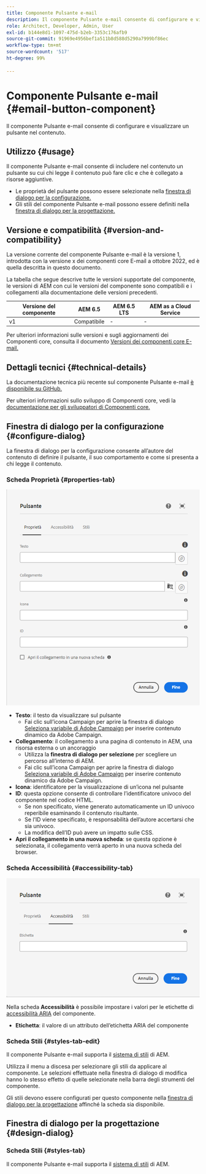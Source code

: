 ```yaml
---
title: Componente Pulsante e-mail
description: Il componente Pulsante e-mail consente di configurare e visualizzare un pulsante nel contenuto.
role: Architect, Developer, Admin, User
exl-id: b144e8d1-1097-475d-b2eb-3353c176afb9
source-git-commit: 91969e4956bef1a511b8d588d5290a7999bf86ec
workflow-type: tm+mt
source-wordcount: '517'
ht-degree: 99%

---
```



# Componente Pulsante e-mail {#email-button-component}

Il componente Pulsante e-mail consente di configurare e visualizzare un pulsante nel contenuto.

## Utilizzo {#usage}

Il componente Pulsante e-mail consente di includere nel contenuto un pulsante su cui chi legge il contenuto può fare clic e che è collegato a risorse aggiuntive.

* Le proprietà del pulsante possono essere selezionate nella [finestra di dialogo per la configurazione.](#configure-dialog)
* Gli stili del componente Pulsante e-mail possono essere definiti nella [finestra di dialogo per la progettazione.](#design-dialog)

## Versione e compatibilità {#version-and-compatibility}

La versione corrente del componente Pulsante e-mail è la versione 1, introdotta con la versione x dei componenti core E-mail a ottobre 2022, ed è quella descritta in questo documento.

La tabella che segue descrive tutte le versioni supportate del componente, le versioni di AEM con cui le versioni del componente sono compatibili e i collegamenti alla documentazione delle versioni precedenti.

| Versione del componente | AEM 6.5 | AEM 6.5 LTS | AEM as a Cloud Service |
|---|---|---|---|
| v1 | Compatibile | - | - |

Per ulteriori informazioni sulle versioni e sugli aggiornamenti dei Componenti core, consulta il documento [Versioni dei componenti core E-mail.](/help/email/versions.md)

## Dettagli tecnici {#technical-details}

La documentazione tecnica più recente sul componente Pulsante e-mail [è disponibile su GitHub.](https://adobe.com/go/aem_cmp_tech_email_button_v1)

Per ulteriori informazioni sullo sviluppo di Componenti core, vedi la [documentazione per gli sviluppatori di Componenti core.](/help/developing/overview.md)

## Finestra di dialogo per la configurazione {#configure-dialog}

La finestra di dialogo per la configurazione consente all’autore del contenuto di definire il pulsante, il suo comportamento e come si presenta a chi legge il contenuto.

### Scheda Proprietà {#properties-tab}

![Scheda Proprietà della finestra di dialogo per modifica del componente Pulsante](/help/email/assets/email-button-edit-properties.png)

* **Testo**: il testo da visualizzare sul pulsante
   * Fai clic sull’icona Campaign per aprire la finestra di dialogo [Seleziona variabile di Adobe Campaign](/help/email/campaign-variables.md) per inserire contenuto dinamico da Adobe Campaign.
* **Collegamento**: il collegamento a una pagina di contenuto in AEM, una risorsa esterna o un ancoraggio
   * Utilizza la **finestra di dialogo per selezione** per scegliere un percorso all’interno di AEM.
   * Fai clic sull’icona Campaign per aprire la finestra di dialogo [Seleziona variabile di Adobe Campaign](/help/email/campaign-variables.md) per inserire contenuto dinamico da Adobe Campaign.
* **Icona**: identificatore per la visualizzazione di un’icona nel pulsante
* **ID**: questa opzione consente di controllare l’identificatore univoco del componente nel codice HTML.
   * Se non specificato, viene generato automaticamente un ID univoco reperibile esaminando il contenuto risultante.
   * Se l’ID viene specificato, è responsabilità dell’autore accertarsi che sia univoco.
   * La modifica dell’ID può avere un impatto sulle CSS.
* **Apri il collegamento in una nuova scheda**: se questa opzione è selezionata, il collegamento verrà aperto in una nuova scheda del browser.

### Scheda Accessibilità {#accessibility-tab}

![Scheda Accessibilità della finestra di dialogo per modifica del componente Pulsante](/help/email/assets/email-button-edit-accessibility.png)

Nella scheda **Accessibilità** è possibile impostare i valori per le etichette di [accessibilità ARIA](https://www.w3.org/WAI/standards-guidelines/aria/) del componente.

* **Etichetta**: il valore di un attributo dell’etichetta ARIA del componente

### Scheda Stili {#styles-tab-edit}

Il componente Pulsante e-mail supporta il [sistema di stili](/help/get-started/authoring.md#component-styling) di AEM.

Utilizza il menu a discesa per selezionare gli stili da applicare al componente. Le selezioni effettuate nella finestra di dialogo di modifica hanno lo stesso effetto di quelle selezionate nella barra degli strumenti del componente.

Gli stili devono essere configurati per questo componente nella [finestra di dialogo per la progettazione](#design-dialog) affinché la scheda sia disponibile.

## Finestra di dialogo per la progettazione {#design-dialog}

### Scheda Stili {#styles-tab}

Il componente Pulsante e-mail supporta il [sistema di stili](/help/get-started/authoring.md#component-styling) di AEM.
